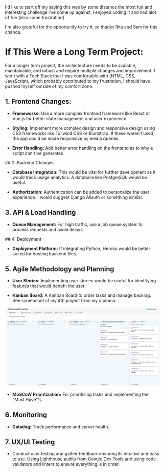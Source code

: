 I'd like to start off my saying this was by some distance the most fun and interesting challenge I've come up against, I enjoyed coding it and had alot of fun (also some frustration).

I'm also grateful for the opportunity to try it, so thanks Rita and Sam for this chance. 

# If This Were a Long Term Project:

For a longer term project, the archictecture needs to be scalable, maintainable, and robust and require multiple changes and improvement. I went with a Tech Stack that I was comfortable with (HTML, CSS, JavaScript), which probably contributed to my frustration, I should have pushed myself outside of my comfort zone. 

## 1. Frontend Changes:

- **Frameworks:** Use a more complex frontend framework like React or Vue.js for better state management and user experience.

- **Styling:** Implement more complex design and responsive design using CSS frameworks like Tailwind CSS or Bootstrap. If these weren't used, the app could be made responsive by media queries. 

- **Error Handling:** Add better error handling on the frontend as to why a script can't be generated. 


## 2. Backend Changes:

- **Database Integration:** This would be vital for further development as it would track usage analytics. A database like PostgreSQL would be useful. 

- **Authorization:** Authentication can be added to personalize the user experience. I would suggest Django Allauth or something similar. 

## 3. API & Load Handling

- **Queue Management:** For high traffic, use a job queue system to process requests and avoid delays. 


## 4. Deployment

- **Deployment Platform:** If integrating Python, Heroku would be better suited for hosting backend files. 

## 5. Agile Methodology and Planning

- **User Stories:** Implementing user stories would be useful for identifying features that would benefit the user.

- **Kanban Board:** A Kanban Board to order tasks and manage backlog. See screenshot of my 4th project from my diploma. 

![Kanban Board](images/kanban.png)

- **MoSCoW Prioritization:** For prioritising tasks and implementing the "Must Have"'s. 

## 6. Monitoring

- **Datadog:** Track performance and server health. 

## 7. UX/UI Testing

- Conduct user testing and gather feedback ensuring its intuitive and easy to use. Using Lighthouse audits from Google Dev Tools and using code validators and linters to ensure everything is in order. 